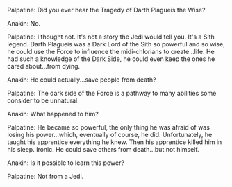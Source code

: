 Palpatine: Did you ever hear the Tragedy of Darth Plagueis the Wise?

Anakin: No.

Palpatine: I thought not. It's not a story the Jedi would tell you. It's a Sith legend. Darth Plagueis was a Dark Lord of the Sith so powerful and so wise, he could use the Force to influence the midi-chlorians to create...life. He had such a knowledge of the Dark Side, he could even keep the ones he cared about...from dying.

Anakin: He could actually...save people from death?

Palpatine: The dark side of the Force is a pathway to many abilities some consider to be unnatural.

Anakin: What happened to him?

Palpatine: He became so powerful, the only thing he was afraid of was losing his power...which, eventually of course, he did. Unfortunately, he taught his apprentice everything he knew. Then his apprentice killed him in his sleep. Ironic. He could save others from death...but not himself.

Anakin: Is it possible to learn this power?

Palpatine: Not from a Jedi.
